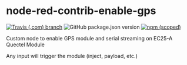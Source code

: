 # node-red-contrib-enable-gps

[![Travis (.com) branch](https://img.shields.io/travis/com/tmobile/node-red-contrib-enable-gps/master?style=flat-square)](https://travis-ci.com/tmobile/node-red-contrib-enable-gps) ![GitHub package.json version](https://img.shields.io/github/package-json/v/tmobile/node-red-contrib-enable-gps?style=flat-square) [![npm (scoped)](https://img.shields.io/npm/v/@tmus/node-red-contrib-enable-gps?style=flat-square)](https://www.npmjs.com/package/@tmus/node-red-contrib-enable-gps)

Custom node to enable GPS module and serial streaming on EC25-A Quectel Module


Any input will trigger the module (inject, payload, etc.)
